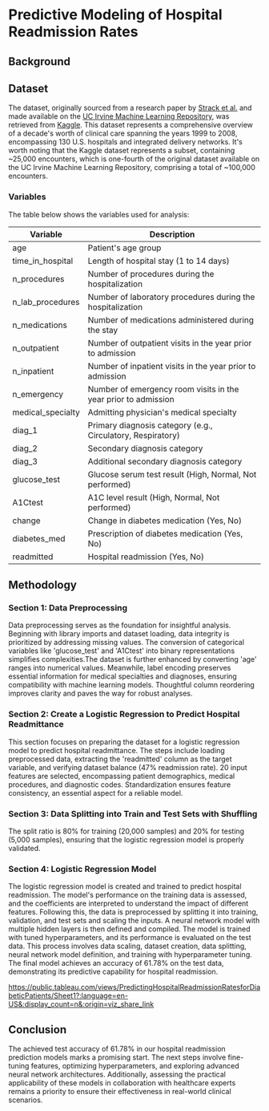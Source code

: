 # Predictive Modeling of Hospital Readmission Rates 

## Background



## Dataset 

The dataset, originally sourced from a research paper by [Strack et al.][1] and made available on the [UC Irvine Machine Learning Repository][2], was retrieved from [Kaggle][3]. This dataset represents a comprehensive overview of a decade's worth of clinical care spanning the years 1999 to 2008, encompassing 130 U.S. hospitals and integrated delivery networks. It's worth noting that the Kaggle dataset represents a subset, containing ~25,000 encounters, which is one-fourth of the original dataset available on the UC Irvine Machine Learning Repository, comprising a total of ~100,000 encounters.

[1]: https://www.hindawi.com/journals/bmri/2014/781670/
[2]: https://archive.ics.uci.edu/dataset/296/diabetes+130-us+hospitals+for+years+1999-2008
[3]: https://www.kaggle.com/datasets/dubradave/hospital-readmissions

### Variables 
The table below shows the variables used for analysis:

| Variable            | Description                                                   |
|---------------------|---------------------------------------------------------------|
| age                 | Patient's age group                                           |
| time_in_hospital    | Length of hospital stay (1 to 14 days)                       |
| n_procedures        | Number of procedures during the hospitalization              |
| n_lab_procedures    | Number of laboratory procedures during the hospitalization   |
| n_medications       | Number of medications administered during the stay            |
| n_outpatient        | Number of outpatient visits in the year prior to admission   |
| n_inpatient         | Number of inpatient visits in the year prior to admission    |
| n_emergency         | Number of emergency room visits in the year prior to admission |
| medical_specialty   | Admitting physician's medical specialty                       |
| diag_1              | Primary diagnosis category (e.g., Circulatory, Respiratory)   |
| diag_2              | Secondary diagnosis category                                  |
| diag_3              | Additional secondary diagnosis category                       |
| glucose_test        | Glucose serum test result (High, Normal, Not performed)       |
| A1Ctest             | A1C level result (High, Normal, Not performed)                |
| change              | Change in diabetes medication (Yes, No)                       |
| diabetes_med        | Prescription of diabetes medication (Yes, No)                |
| readmitted          | Hospital readmission (Yes, No)                                |


## Methodology

### Section 1: Data Preprocessing

Data preprocessing serves as the foundation for insightful analysis. Beginning with library imports and dataset loading, data integrity is prioritized by addressing missing values. The conversion of categorical variables like 'glucose_test' and 'A1Ctest' into binary representations simplifies complexities.The dataset is further enhanced by converting 'age' ranges into numerical values. Meanwhile, label encoding preserves essential information for medical specialties and diagnoses, ensuring compatibility with machine learning models. Thoughtful column reordering improves clarity and paves the way for robust analyses. 

### Section 2: Create a Logistic Regression to Predict Hospital Readmittance

This section focuses on preparing the dataset for a logistic regression model to predict hospital readmittance. The steps include loading preprocessed data, extracting the 'readmitted' column as the target variable, and verifying dataset balance (47% readmission rate). 20 input features are selected, encompassing patient demographics, medical procedures, and diagnostic codes. Standardization ensures feature consistency, an essential aspect for a reliable model.

### Section 3: Data Splitting into Train and Test Sets with Shuffling

The split ratio is 80% for training (20,000 samples) and 20% for testing (5,000 samples), ensuring that the logistic regression model is properly validated.

### Section 4: Logistic Regression Model

The logistic regression model is created and trained to predict hospital readmission. The model's performance on the training data is assessed, and the coefficients are interpreted to understand the impact of different features. Following this, the data is preprocessed by splitting it into training, validation, and test sets and scaling the inputs. A neural network model with multiple hidden layers is then defined and compiled. The model is trained with tuned hyperparameters, and its performance is evaluated on the test data. This process involves data scaling, dataset creation, data splitting, neural network model definition, and training with hyperparameter tuning. The final model achieves an accuracy of 61.78% on the test data, demonstrating its predictive capability for hospital readmission.

https://public.tableau.com/views/PredictingHospitalReadmissionRatesforDiabeticPatients/Sheet1?:language=en-US&:display_count=n&:origin=viz_share_link

## Conclusion
The achieved test accuracy of 61.78% in our hospital readmission prediction models marks a promising start. The next steps involve fine-tuning features, optimizing hyperparameters, and exploring advanced neural network architectures. Additionally, assessing the practical applicability of these models in collaboration with healthcare experts remains a priority to ensure their effectiveness in real-world clinical scenarios.
